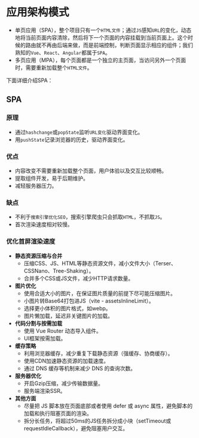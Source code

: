 # 应用架构模式

- 单页应用（SPA），整个项目只有一个`HTML文件`；通过`JS`感知`URL`的变化，动态地将当前页面内容清除，然后将下一个页面的内容挂载到当前页面上。这个时候的路由就不再由后端来做，而是前端控制，判断页面显示相应的组件；我们熟知的`Vue`、`React`、`Angular`都属于`SPA`。
- 多页应用（MPA），每个页面都是一个独立的主页面，当访问另外一个页面时，需要重新加载整个`HTML文件`。



下面详细介绍SPA：

## SPA

### 原理

- 通过`hashchange`或`popState`监听`URL变化`驱动界面变化。
- 用`pushState`记录浏览器的历史，驱动界面变化。

### 优点

- 内容改变不需要重新加载整个页面，用户体验以及交互比较顺畅。
- 提取组件开发，易于后期维护。
- 减轻服务器压力。

### 缺点

- 不利于`搜索引擎优化SEO`，搜索引擎爬虫只会抓取`HTML`，不抓取`JS`。
- 首次渲染速度相对较慢。

### 优化首屏渲染速度

- **静态资源压缩与合并**
  - 压缩CSS、JS、HTML等静态资源文件，减小文件大小（Terser、CSSNano、Tree-Shaking）。
  - 合并多个CSS或JS文件，减少HTTP请求数量。
- **图片优化**
  - 使用合适大小的图片，在保证图片质量的前提下尽可能压缩图片。
  - 小图片转Base64打包进JS（vite - assetsInlineLimit）。
  - 选择更小体积的图片格式，如webp。
  - 图片懒加载，延迟非关键图片的加载。
- **代码分割与按需加载**
  - 使用 Vue Router 动态导入组件。
  - UI框架按需加载。
- **缓存策略**
  - 利用浏览器缓存，减少重复下载静态资源（强缓存、协商缓存）。
  - 使用CDN加速静态资源的加载速度。
  - 通过 DNS 缓存等机制来减少 DNS 的查询次数。
- **服务器优化**
  - 开启Gzip压缩，减少传输数据量。
  - 服务端渲染SSR。
- **其他方面**
  - 尽量把 JS 脚本放在页面底部或者使用 defer 或 async 属性，避免脚本的加载和执行阻塞页面的渲染。
  - 拆分长任务，将超过50ms的JS任务拆分成小块（setTimeout或requestIdleCallback），避免阻塞用户交互。
